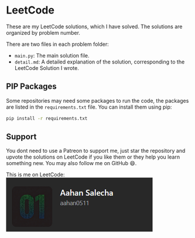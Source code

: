 # LeetCode

These are my LeetCode solutions, which I have solved. The solutions are organized by problem number.

There are two files in each problem folder:
- `main.py`: The main solution file.
- `detail.md`: A detailed explanation of the solution, corresponding to the LeetCode Solution I wrote.

## PIP Packages

Some repositories may need some packages to run the code, the packages are listed in the `requirements.txt` file. You can install them using pip:

```bash
pip install -r requirements.txt
```

## Support

You dont need to use a Patreon to support me, just star the repository and upvote the solutions on LeetCode if you like them or they help you learn something new. You may also follow me on GitHub 😄.

This is me on LeetCode:
[![Aahan Salecha | aahan0511](static/profilepic.png)](https://leetcode.com/aahan0511/)